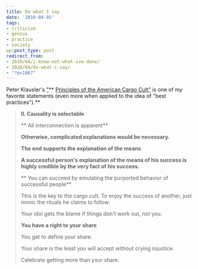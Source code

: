 ```yaml
---
title: Do what I say
date: '2010-04-05'
tags:
- criticism
- genius
- practice
- society
wp:post_type: post
redirect_from:
- 2010/04/i-know-not-what-ive-done/
- 2010/04/do-what-i-say/
- "?p=1867"
---
```


Peter Klausler's ["](http://klausler.com/cargo.html)** [Principles of the American Cargo Cult"](http://klausler.com/cargo.html) is one of my favorite statements (even more when applied to the idea of "best practices").**

> **II. Causality is selectable**
>
> ** All interconnection is apparent**
>
> **Otherwise, complicated explanations would be necessary.**
>
> **The end supports the explanation of the means**
>
> **A successful person's explanation of the means of his success is highly credible by the very fact of his success.**
>
> ** You can succeed by emulating the purported behavior of successful people**
>
> This is the key to the cargo cult. To enjoy the success of another, just mimic the rituals he claims to follow.
>
> Your idol gets the blame if things don't work out, not you.
>
> **You have a right to your share**
>
> You get to define your share.
>
> Your share is the least you will accept without crying injustice.
>
> Celebrate getting more than your share.

